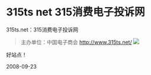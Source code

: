 # 315ts net 315消费电子投诉网

315ts.net：315消费电子投诉网

> 主办单位：中国电子商会
> http://www.315ts.net/
> ![](http://www.315ts.net/images/logo.gif)

好站点！


2008-09-23